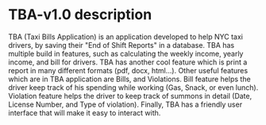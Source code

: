 # TBA-v1.0 description

TBA (Taxi Bills Application) is an application developed to help NYC taxi drivers, by saving their "End of Shift Reports" in a database. TBA has multiple build in features, such as calculating the weekly income, yearly income, and bill for drivers. TBA has another cool feature which is print a report in many different formats (pdf, docx, html…). Other useful features which are in TBA application are Bills, and Violations. Bill feature helps the driver keep track of his spending while working (Gas, Snack, or even lunch). Violation feature helps the driver to keep track of summons in detail (Date, License Number, and Type of violation). Finally, TBA has a friendly user interface that will make it easy to interact with.
